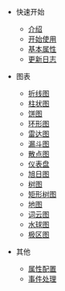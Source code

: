 <!-- 侧边栏 -->

- 快速开始
  - [介绍](base-quickstart.md)
  - [开始使用](base-usage.md)
  - [基本属性](base-options.md)
  - [更新日志](change-log.md)

- 图表
  - [折线图](chart-line.md)
  - [柱状图](chart-bar.md)
  - [饼图](chart-pie.md)
  - [环形图](chart-donut.md)
  - [雷达图](chart-radar.md)
  - [漏斗图](chart-funnel.md)
  - [散点图](chart-scatter.md)
  - [仪表盘](chart-gauge.md)
  - [旭日图](chart-sunburst.md)
  - [树图](chart-tree.md)
  - [矩形树图](chart-treemap.md)
  - [地图](chart-geo.md)
  - [词云图](chart-wordcloud.md)
  - [水球图](chart-liquidfill.md)
  - [极区图](chart-polar.md)

- 其他
  - [属性配置](setting-demo.md)
  - [事件处理](event-demo.md)
